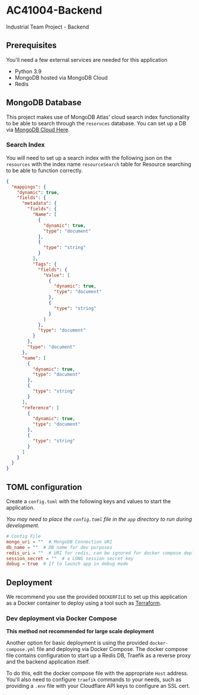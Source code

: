 # AC41004-Backend
Industrial Team Project - Backend

## Prerequisites
You'll need a few external services are needed for this application

- Python 3.9
- MongoDB hosted via MongoDB Cloud
- Redis

## MongoDB Database
This project makes use of MongoDB Atlas' cloud search index functionality to be able to search through the `resoruces`
database. You can set up a DB via [MongoDB Cloud Here](https://www.mongodb.com/).

### Search Index
You will need to set up a search index with the following json on the `resources` with the index name `resourceSearch`
table for Resource searching to be able to function correctly.

```json
{
  "mappings": {
    "dynamic": true,
    "fields": {
      "metadata": {
        "fields": {
          "Name": [
            {
              "dynamic": true,
              "type": "document"
            },
            {
              "type": "string"
            }
          ],
          "Tags": {
            "fields": {
              "Value": [
                {
                  "dynamic": true,
                  "type": "document"
                },
                {
                  "type": "string"
                }
              ]
            },
            "type": "document"
          }
        },
        "type": "document"
      },
      "name": [
        {
          "dynamic": true,
          "type": "document"
        },
        {
          "type": "string"
        }
      ],
      "reference": [
        {
          "dynamic": true,
          "type": "document"
        },
        {
          "type": "string"
        }
      ]
    }
  }
}
```

## TOML configuration
Create a `config.toml` with the following keys and values to start the application.

*You may need to place the `config.toml` file in the `app` directory to run during development.*

```toml
# Config File
mongo_uri = ""  # MongoDB Connection URI
db_name = ""  # DB name for dev purposes
redis_uri = ""  # URI for redis, can be ignored for docker compose deployment
session_secret = ""  # a LONG session secret key
debug = true  # If to launch app in debug mode
```

## Deployment 
We recommend you use the provided `DOCKERFILE` to set up this application as a Docker container to deploy using a tool 
such as [Terraform](https://www.terraform.io/).

### Dev deployment via Docker Compose
**This method not recommended for large scale deployment**

Another option for basic deployment is using the provided `docker-compose.yml` file and deploying via Docker Compose.
The docker compose file contains configuration to start up a Redis DB, Traefik as a reverse proxy and the backend
application itself.

To do this, edit the docker compose file with the appropriate `Host` address. You'll also need to configure `traefik` 
commands to your needs, such as providing a `.env` file with your Cloudflare API keys to configure an SSL cert.

